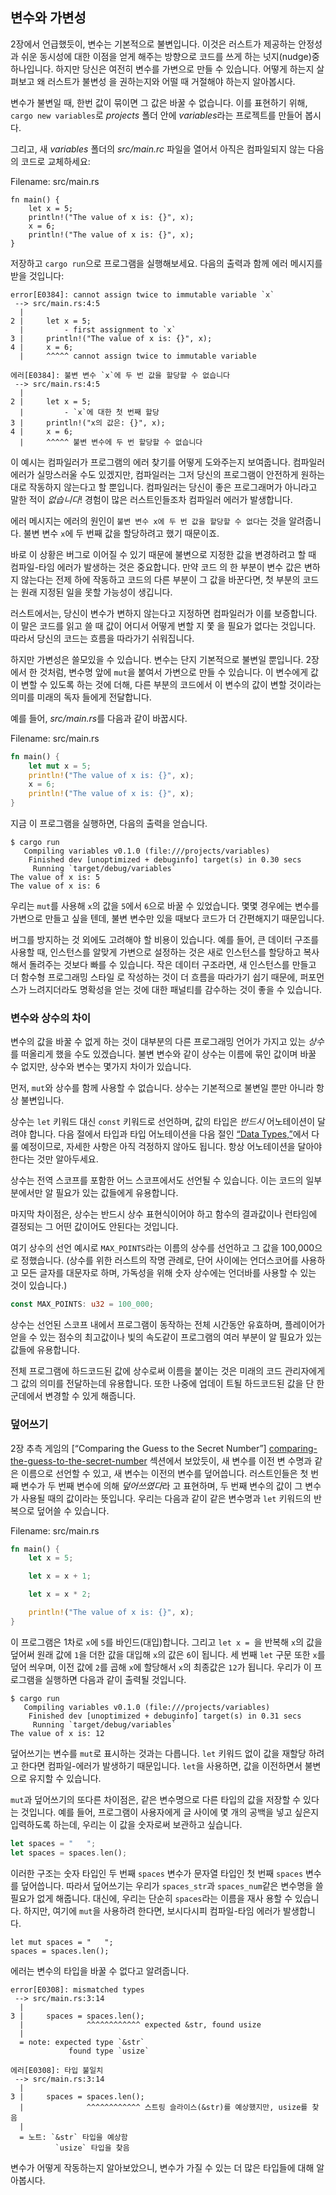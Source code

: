 ## 변수와 가변성

2장에서 언급했듯이, 변수는 기본적으로 불변입니다. 이것은 러스트가 제공하는 안정성과 쉬운 동시성에 대한 이점을 얻게 해주는 방향으로 코드를 
쓰게 하는 넛지(nudge)중 하나입니다. 하지만 당신은 여전히 변수를 가변으로 만들 수 있습니다. 어떻게 하는지 살펴보고 왜 러스트가 불변성
을 권하는지와 어떨 때 거절해야 하는지 알아봅시다.

변수가 불변일 때, 한번 값이 묶이면 그 값은 바꿀 수 없습니다. 이를 표현하기 위해, `cargo new variables`로 *projects* 폴더 안에 *variables*라는 프로젝트를 만들어 봅시다.

그리고, 새 *variables* 폴더의 *src/main.rc* 파일을 열어서 아직은 컴파일되지 않는 다음의 코드로 교체하세요:

<span class="filename">Filename: src/main.rs</span>

```rust,ignore,does_not_compile
fn main() {
    let x = 5;
    println!("The value of x is: {}", x);
    x = 6;
    println!("The value of x is: {}", x);
}
```

저장하고 `cargo run`으로 프로그램을 실행해보세요. 다음의 출력과 함께 에러 메시지를 받을 것입니다:

```text
error[E0384]: cannot assign twice to immutable variable `x`
 --> src/main.rs:4:5
  |
2 |     let x = 5;
  |         - first assignment to `x`
3 |     println!("The value of x is: {}", x);
4 |     x = 6;
  |     ^^^^^ cannot assign twice to immutable variable
```

```text
에러[E0384]: 불변 변수 `x`에 두 번 값을 할당할 수 없습니다
 --> src/main.rs:4:5
  |
2 |     let x = 5;
  |         - `x`에 대한 첫 번째 할당
3 |     println!("x의 값은: {}", x);
4 |     x = 6;
  |     ^^^^^ 불변 변수에 두 번 할당할 수 없습니다
```

이 예시는 컴파일러가 프로그램의 에러 찾기를 어떻게 도와주는지 보여줍니다. 컴파일러 에러가 실망스러울 수도 있겠지만, 컴파일러는 그저 당신의 
프로그램이 안전하게 원하는 대로 작동하지 않는다고 할 뿐입니다. 컴파일러는 당신이 좋은 프로그래머가 아니라고 말한 적이 *없습니다*! 경험이 
많은 러스트인들조차 컴파일러 에러가 발생합니다.

에러 메시지는 에러의 원인이 `불변 변수 x에 두 번 값을 할당할 수 없다`는 것을 알려줍니다. 불변 변수 `x`에 두 번째 값을 할당하려고 
했기 때문이죠.

바로 이 상황은 버그로 이어질 수 있기 때문에 불변으로 지정한 값을 변경하려고 할 때 컴파일-타임 에러가 발생하는 것은 중요합니다. 만약 코드
의 한 부분이 변수 값은 변하지 않는다는 전제 하에 작동하고 코드의 다른 부분이 그 값을 바꾼다면, 첫 부분의 코드는 원래 지정된 일을 못할 
가능성이 생깁니다.

러스트에서는, 당신이 변수가 변하지 않는다고 지정하면 컴파일러가 이를 보증합니다. 이 말은 코드를 읽고 쓸 때 값이 어디서 어떻게 변할 지 쫓
을 필요가 없다는 것입니다. 따라서 당신의 코드는 흐름을 따라가기 쉬워집니다.

하지만 가변성은 쓸모있을 수 있습니다. 변수는 단지 기본적으로 불변일 뿐입니다. 2장에서 한 것처럼, 변수명 앞에 `mut`을 붙여서 가변으로
만들 수 있습니다. 이 변수에게 값이 변할 수 있도록 하는 것에 더해, 다른 부분의 코드에서 이 변수의 값이 변할 것이라는 의미를 미래의 독자
들에게 전달합니다.

예를 들어, *src/main.rs*를 다음과 같이 바꿉시다.

<span class="filename">Filename: src/main.rs</span>

```rust
fn main() {
    let mut x = 5;
    println!("The value of x is: {}", x);
    x = 6;
    println!("The value of x is: {}", x);
}
```

지금 이 프로그램을 실행하면, 다음의 출력을 얻습니다.

```text
$ cargo run
   Compiling variables v0.1.0 (file:///projects/variables)
    Finished dev [unoptimized + debuginfo] target(s) in 0.30 secs
     Running `target/debug/variables`
The value of x is: 5
The value of x is: 6
```

우리는 `mut`를 사용해 `x`의 값을 `5`에서 `6`으로 바꿀 수 있었습니다. 몇몇 경우에는 변수를 가변으로 만들고 싶을 텐데, 불변 변수만 있을 때보다 코드가 더 간편해지기 때문입니다.

버그를 방지하는 것 외에도 고려해야 할 비용이 있습니다. 예를 들어, 큰 데이터 구조를 사용할 때, 인스턴스를 알맞게 가변으로 설정하는 것은 
새로 인스턴스를 할당하고 복사해서 돌려주는 것보다 빠를 수 있습니다. 작은 데이터 구조라면, 새 인스턴스를 만들고 더 함수형 프로그래밍 스타일
로 작성하는 것이 더 흐름을 따라가기 쉽기 때문에, 퍼포먼스가 느려지더라도 명확성을 얻는 것에 대한 패널티를 감수하는 것이 좋을 수 있습니다.

### 변수와 상수의 차이

변수의 값을 바꿀 수 없게 하는 것이 대부분의 다른 프로그래밍 언어가 가지고 있는 *상수*를 떠올리게 했을 수도 있겠습니다. 불변 변수와 같이
상수는 이름에 묶인 값이며 바꿀 수 없지만, 상수와 변수는 몇가지 차이가 있습니다.

먼저, `mut`와 상수를 함께 사용할 수 없습니다. 상수는 기본적으로 불변일 뿐만 아니라 항상 불변입니다.

상수는 `let` 키워드 대신 `const` 키워드로 선언하며, 값의 타입은 *반드시* 어노테이션이 달려야 합니다. 다음 절에서 타입과 타입 
어노테이션을 다음 절인 [“Data Types,”][data-types]<!-- ignore -->에서 다룰 예정이므로, 자세한 사항은 아직 
걱정하지 않아도 됩니다. 항상 어노테이션을 달아야 한다는 것만 알아두세요.

상수는 전역 스코프를 포함한 어느 스코프에서도 선언될 수 있습니다. 이는 코드의 일부분에서만 알 필요가 있는 값들에게 유용합니다.

마지막 차이점은, 상수는 반드시 상수 표현식이어야 하고 함수의 결과값이나 런타임에 결정되는 그 어떤 값이어도 안된다는 것입니다.

여기 상수의 선언 예시로 `MAX_POINTS`라는 이름의 상수를 선언하고 그 값을 100,000으로 정했습니다. (상수를 위한 러스트의 작명
관례로, 단어 사이에는 언더스코어를 사용하고 모든 글자를 대문자로 하며, 가독성을 위해 숫자 상수에는 언더바를 사용할 수 있는 것이 있습니다.)
```rust
const MAX_POINTS: u32 = 100_000;
```

상수는 선언된 스코프 내에서 프로그램이 동작하는 전체 시간동안 유효하며, 플레이어가 얻을 수 있는 점수의 최고값이나 빛의 속도같이 프로그램의 
여러 부분이 알 필요가 있는 값들에 유용합니다.

전체 프로그램에 하드코드된 값에 상수로써 이름을 붙이는 것은 미래의 코드 관리자에게 그 값의 의미를 전달하는데 유용합니다. 또한 나중에 업데이
트될 하드코드된 값을 단 한 군데에서 변경할 수 있게 해줍니다.

### 덮어쓰기

2장 추측 게임의 [“Comparing the Guess to the Secret Number”]
[comparing-the-guess-to-the-secret-number]<!-- ignore --> 섹션에서 보았듯이, 새 변수를 이전 변
수명과 같은 이름으로 선언할 수 있고, 새 변수는 이전의 변수를 덮어씁니다. 러스트인들은 첫 번째 변수가 두 번째 변수에 의해 *덮어쓰였다*라
고 표현하며, 두 번째 변수의 값이 그 변수가 사용될 때의 값이라는 뜻입니다. 우리는 다음과 같이 같은 변수명과 `let` 키워드의 반복으로 
덮어쓸 수 있습니다.

<span class="filename">Filename: src/main.rs</span>

```rust
fn main() {
    let x = 5;

    let x = x + 1;

    let x = x * 2;

    println!("The value of x is: {}", x);
}
```

이 프로그램은 1차로 `x`에 `5`를 바인드(대입)합니다. 그리고 `let x = `을 반복해 `x`의 값을 덮어써 원래 값에 `1`을 더한
값을 대입해 `x`의 값은 `6`이 됩니다. 세 번째 `let` 구문 또한 `x`를 덮어 씌우며, 이전 값에 `2`를 곱해 `x`에 할당해서 
`x`의 최종값은 `12`가 됩니다. 우리가 이 프로그램을 실행하면 다음과 같이 출력될 것입니다.

```text
$ cargo run
   Compiling variables v0.1.0 (file:///projects/variables)
    Finished dev [unoptimized + debuginfo] target(s) in 0.31 secs
     Running `target/debug/variables`
The value of x is: 12
```

덮어쓰기는 변수를 `mut`로 표시하는 것과는 다릅니다. `let` 키워드 없이 값을 재할당 하려고 한다면 컴파일-에러가 발생하기 때문입니다.
`let`을 사용하면, 값을 이전하면서 불변으로 유지할 수 있습니다.

`mut`과 덮어쓰기의 또다른 차이점은, 같은 변수명으로 다른 타입의 값을 저장할 수 있다는 것입니다. 예를 들어, 프로그램이 사용자에게 글 
사이에 몇 개의 공백을 넣고 싶은지 입력하도록 하는데, 우리는 이 값을 숫자로써 보관하고 싶습니다.

```rust
let spaces = "   ";
let spaces = spaces.len();
```

이러한 구조는 숫자 타입인 두 번째 `spaces` 변수가 문자열 타입인 첫 번째 `spaces` 변수를 덮어씁니다. 따라서 덮어쓰기는 우리가
`spaces_str`과 `spaces_num`같은 변수명을 쓸 필요가 없게 해줍니다. 대신에, 우리는 단순히 `spaces`라는 이름을 재사
용할 수 있습니다. 하지만, 여기에 `mut`을 사용하려 한다면, 보시다시피 컴파일-타임 에러가 발생합니다.

```rust,ignore,does_not_compile
let mut spaces = "   ";
spaces = spaces.len();
```

에러는 변수의 타입을 바꿀 수 없다고 알려줍니다.

```text
error[E0308]: mismatched types
 --> src/main.rs:3:14
  |
3 |     spaces = spaces.len();
  |              ^^^^^^^^^^^^ expected &str, found usize
  |
  = note: expected type `&str`
             found type `usize`
```

```text
에러[E0308]: 타입 불일치
 --> src/main.rs:3:14
  |
3 |     spaces = spaces.len();
  |              ^^^^^^^^^^^^ 스트링 슬라이스(&str)를 예상했지만, usize를 찾음
  |
  = 노트: `&str` 타입을 예상함
          `usize` 타입을 찾음
```

변수가 어떻게 작동하는지 알아보았으니, 변수가 가질 수 있는 더 많은 타입들에 대해 알아봅시다.

[comparing-the-guess-to-the-secret-number]:
ch02-00-guessing-game-tutorial.html#comparing-the-guess-to-the-secret-number
[data-types]: ch03-02-data-types.html#data-types
